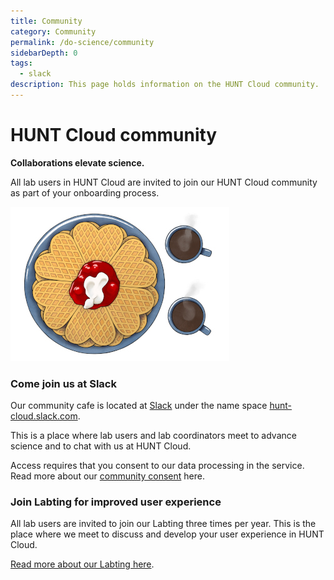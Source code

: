 ```yaml
---
title: Community
category: Community
permalink: /do-science/community
sidebarDepth: 0
tags:
  - slack
description: This page holds information on the HUNT Cloud community.
---
```


# HUNT Cloud community

**Collaborations elevate science.**

All lab users in HUNT Cloud are invited to join our HUNT Cloud community as part of your onboarding process. 

!["Illustration of a plate with waffles and two cups of coffee."](./images/hunt-cloud-waffle.jpg)

### Come join us at Slack 

Our community cafe is located at [Slack](https://slack.com/) under the name space [hunt-cloud.slack.com](https://hunt-cloud.slack.com).

This is a place where lab users and lab coordinators meet to advance science and to chat with us at HUNT Cloud.

Access requires that you consent to our data processing in the service. Read more about our [community consent](/do-science/community/consent-information/) here.

### Join Labting for improved user experience

All lab users are invited to join our Labting three times per year. This is the place where we meet to discuss and develop your user experience in HUNT Cloud.

[Read more about our Labting here](/do-science/community/labting/#you-should-participate).
